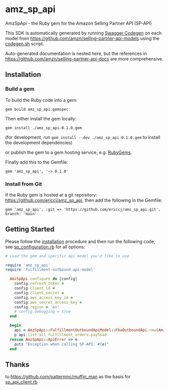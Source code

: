 # amz_sp_api

AmzSpApi - the Ruby gem for the Amazon Selling Partner API (SP-API)

This SDK is automatically generated by running [Swagger Codegen](https://github.com/swagger-api/swagger-codegen) on each model from https://github.com/amzn/selling-partner-api-models using the [codegen.sh](codegen.sh) script.  

Auto-generated documentation is nested here, but the references in https://github.com/amzn/selling-partner-api-docs are more comprehensive. 

## Installation

### Build a gem

To build the Ruby code into a gem:

```shell
gem build amz_sp_api.gemspec
```

Then either install the gem locally:

```shell
gem install ./amz_sp_api-0.1.0.gem
```
(for development, run `gem install --dev ./amz_sp_api-0.1.0.gem` to install the development dependencies)

or publish the gem to a gem hosting service, e.g. [RubyGems](https://rubygems.org/).

Finally add this to the Gemfile:

    gem 'amz_sp_api', '~> 0.1.0'

### Install from Git

If the Ruby gem is hosted at a git repository: https://github.com/ericcj/amz_sp_api, then add the following in the Gemfile:

    gem 'amz_sp_api', :git => 'https://github.com/ericcj/amz_sp_api.git', branch: 'main'

## Getting Started

Please follow the [installation](#installation) procedure and then run the following code, see [sp_configuration.rb](lib/sp_configuration.rb) for all options:
```ruby
# Load the gem and specific api model you'd like to use

require 'amz_sp_api'
require 'fulfillment-outbound-api-model'

  AmzSpApi.configure do |config|
    config.refresh_token = 
    config.client_id = 
    config.client_secret = 
    config.aws_access_key_id = 
    config.aws_secret_access_key = 
    config.region = 'eu'
    # config.debugging = true
  end

  begin
    api = AmzSpApi::FulfillmentOutboundApiModel::FbaOutboundApi.new(AmzSpApi::SpApiClient.new)
    p api.list_all_fulfillment_orders.payload
  rescue AmzSpApi::ApiError => e
    puts "Exception when calling SP-API: #{e}"
  end
```

## Thanks

to https://github.com/patterninc/muffin_man as the basis for [sp_api_client.rb](lib/sp_api_client.rb)
